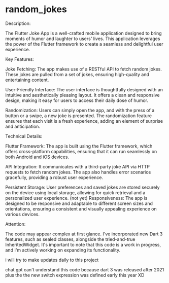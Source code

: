 # random_jokes
Description:

The Flutter Joke App is a well-crafted mobile application designed to bring moments of humor and laughter to users' lives. This application leverages the power of the Flutter framework to create a seamless and delightful user experience.

Key Features:

Joke Fetching: The app makes use of a RESTful API to fetch random jokes. These jokes are pulled from a set of jokes, ensuring high-quality and entertaining content.

User-Friendly Interface: The user interface is thoughtfully designed with an intuitive and aesthetically pleasing layout. It offers a clean and responsive design, making it easy for users to access their daily dose of humor.

Randomization: Users can simply open the app, and with the press of a button or a swipe, a new joke is presented. The randomization feature ensures that each visit is a fresh experience, adding an element of surprise and anticipation.

Technical Details:

Flutter Framework: The app is built using the Flutter framework, which offers cross-platform capabilities, ensuring that it can run seamlessly on both Android and iOS devices.

API Integration: It communicates with a third-party joke API via HTTP requests to fetch random jokes. The app also handles error scenarios gracefully, providing a robust user experience.

Persistent Storage: User preferences and saved jokes are stored securely on the device using local storage, allowing for quick retrieval and a personalized user experience.
(not yet)
Responsiveness: The app is designed to be responsive and adaptable to different screen sizes and orientations, ensuring a consistent and visually appealing experience on various devices.

Attention:

The code may appear complex at first glance. I've incorporated new Dart 3 features, such as sealed classes, alongside the tried-and-true InheritedWidget. It's important to note that this code is a work in progress, and I'm actively working on expanding its functionality.

i will try to make updates daily to this project 

 chat gpt can't understand this code because dart 3 was released after 2021 plus the the new switch expression was defined early this year XD
